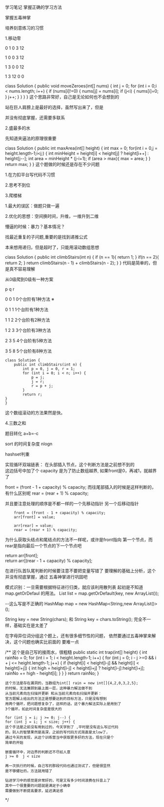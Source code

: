 学习笔记
掌握正确的学习方法

掌握五毒神掌

培养刻意练习的习惯



1.移动零

0 1 0 3 12

1 0 0 3 12

1 3 0 0 12

1 3 12 0 0

class Solution {
    public void moveZeroes(int[] nums) {
        int j = 0;
        for (int i = 0;i < nums.length; i++) {
            if (nums[i]!=0) {
                nums[j] = nums[i];
                if (j<i) {
                    nums[i]=0;
                }
                j++;
            }
        }
    }
}
这个思路非常好，自己是无论如何也不会想到的

站在巨人肩膀上是最好的选择，虽然写出来了，但是

并没有彻底掌握，还需要多联系



2.盛最多的水

先知道夹逼法的原理很重要

class Solution {
    public int maxArea(int[] height) {
        int max = 0;
        for(int i = 0,j = height.length-1;i<j;) {
            int minHeight = height[i] < height[j] ? height[i++] : height[j--];
            int area = minHeight * (j-i+1);
            if (area > max){
                max = area;
            }
        }
        return max;
    }
}
这个题做的时候还是存在不少问题

1.在力扣平台写代码不习惯

2.思考不到位



3.爬楼梯

1.最大的误区：做题只做一遍

2.优化的思想：空间换时间，升维，一维升到二维

懵逼的时候：暴力？基本情况？

找最近重复的子问题,重要的是找到递推公式



本来想用递归，但是超时了，只能用滚动数组思想



class Solution {
    public int climbStairs(int n) {
        if (n == 1){
            return 1;
        }
        if(n == 2){
            return 2;
        }
        return climbStairs(n - 1) + climbStairs(n - 2);
    }
}
代码是简单的，但是真不容易理解

从0级爬到0级有一种方案



p q r

0 0 1  0个台阶有1种方法 ※

0 1 1  1个台阶有1种方法

1 1 2  2个台阶有2种方法

1 2 3  3个台阶有3种方法

2 3 5  4个台阶有5种方法

3 5 8  5个台阶有8种方法



    class Solution {
        public int climbStairs(int n) {
            int p = 0, j = 0, r = 1;
            for (int i = 0; i < n; i++) {
                p = j;
                j = r;
                r = p + j;
            }
            return r;
    }
    }


这个数组滚动的方法果然是快。



4.三数之和

题目转化 a+b=-c

sort 的时间复杂度 nlogn

hashset判重

实现循环双端链表：
在头部插入节点，这个判断方法是之前想不到的  
这边括号中加了个 capacity 是为了防止数组越界,
如果front是0，再减1，就越界了

front = (front - 1 + capacity) % capacity;
而往尾部插入的时候是这样判断的，有什么区别呢
rear = (rear + 1) % capacity;

并且要注意处理的顺序是不都一样的一个先移动指针
另一个后移动指针

        front = (front - 1 + capacity) % capacity;
        arr[front] = value;
        
        arr[rear] = value;
        rear = (rear + 1) % capacity;

为什么获取头结点和尾结点的方法不一样呢，或许是front指向
第一个节点，而rear是指向最后一个节点的下一个节点吧

return arr[front];       
return arr[(rear - 1 + capacity) % capacity];

在进行队首队尾判断的时候要注意不要把变量写错了
要理解的基础上分析，这个并没有彻底掌握，通过
五毒神掌进行巩固吧

模式识别：一旦需要根据特征进行归类，就应该利用散列表
起初是不知道map.getOrDefaul 的用法。
List<String> list = map.getOrDefault(key, new ArrayList<String>());

--这么写是不正确的
HashMap map = new HashMap<String,new ArrayList()>();

String key = new String(chars);
和
String key = chars.toString();
完全不一样，基础实在是太差了

在字母异位词分组这个题上，还有很多细节性的问题，
依然要通过五毒神掌来解决，这个问题也确实比前面的
要难一点

/** 这个是自己写的接雨水，很粗糙
    public static int trap(int[] height) {
        int rainNo = 0;
        for (int i = 1; i < height.length-1; i++) {
            for (int j = 0; i - j >=0 && i + j <= height.length-1; j++) {
            if (height[i] < height[i-j] && height[i] < height[i+j]) {
                int high = height[i-j] < height[i+j] ? height[i-j]:height[i+j];
                rainNo += high - height[i];
                }
            }
        }
        return rainNo;
    }
    
    这个方法是存在漏洞的，当数组为int[] rain = new int[]{4,2,0,3,2,5};
    的时候，无法兼顾到最上面一层，这种暴力解法做不到
    从当前元素向左扫描并更新 和从当前元素向右扫描并更新：
    官方题解上给出的方法正是想要达到的目标方法，只是没有想到
    用两个循环，把问题想复杂了，这样的话，这个暴力解法实际上是用到了
    3个循环，如此时间复杂度是很大的
    
    for (int j = i; j >= 0; j--) { 
    for (int j = i; j < size; j++) { 
    这个手法是之前没有用到过的，今天学到了 ,平时是没有这么写过代码
    的，别人的智慧果然是高深，之前的写代码方式简直是太low了，
    通过今天的发现，从这个训练营当中获取更多好的方法，现在只是个
    简单的开始
    
    嵌套循环中，对边界的判断还不尽如人意
    j >= 0  j < size
    
    再一次执行的时候，自己写的那段代码也通过测试了，但是很显然
    是不够健壮的，方法就用错了
    
    钻进学习中的感觉是非常好的，可是又有多少时间浪费在抖音上了
    其中一个很重要的问题就是满足于小确幸
    需要做到不断提高要求，延迟满足感
*/

